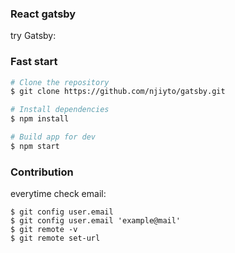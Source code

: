 ### React gatsby

try Gatsby:

### Fast start
```sh
# Clone the repository
$ git clone https://github.com/njiyto/gatsby.git

# Install dependencies
$ npm install

# Build app for dev
$ npm start
```

### Contribution
everytime check email:
```
$ git config user.email
$ git config user.email 'example@mail'
$ git remote -v
$ git remote set-url
```